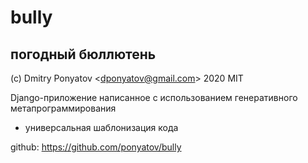#  bully
## погодный бюллютень

(c) Dmitry Ponyatov <<dponyatov@gmail.com>> 2020 MIT

Django-приложение написанное с использованием генеративного метапрограммирования
* универсальная шаблонизация кода

github: https://github.com/ponyatov/bully
